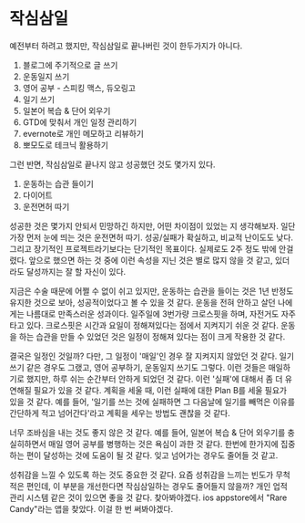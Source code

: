 # 작심삼일 
 예전부터 하려고 했지만, 작심삼일로 끝나버린 것이 한두가지가 아니다. 

 1. 블로그에 주기적으로 글 쓰기
 2. 운동일지 쓰기
 3. 영어 공부 - 스피킹 맥스, 듀오링고
 4. 일기 쓰기
 5. 일본어 복습 & 단어 외우기
 6. GTD에 맞춰서 개인 일정 관리하기
 7. evernote로 개인 메모하고 리뷰하기
 8. 뽀모도로 테크닉 활용하기

 그런 반면, 작심삼일로 끝나지 않고 성공했던 것도 몇가지 있다.

 1. 운동하는 습관 들이기
 2. 다이어트
 3. 운전면허 따기

  성공한 것은 몇가지 안되서 민망하긴 하지만, 어떤 차이점이 있었는 지 생각해보자. 일단 가장 먼저 눈에 띄는 것은 운전면허 따기. 성공/실패가 확실하고, 비교적 난이도도 낮다. 그리고 장기적인 프로젝트라기보다는 단기적인 목표이다. 실제로도 2주 정도 밖에 안걸렸다. 앞으로 했으면 하는 것 중에 이런 속성을 지닌 것은 별로 많지 않을 것 같고, 있더라도 달성까지는 잘 할 자신이 있다.

 지금은 수술 때문에 어쩔 수 없이 쉬고 있지만, 운동하는 습관을 들이는 것은 1년 반정도 유지한 것으로 보아, 성공적이었다고 볼 수 있을 것 같다. 운동을 전혀 안하고 살던 나에게는 나름대로 만족스러운 성과이다. 일주일에 3번가량 크로스핏을 하며, 자전거도 자주 타고 있다. 크로스핏은 시간과 요일이 정해져있다는 점에서 지켜지기 쉬운 것 같다. 운동을 하는 습관을 만들 수 있었던 것은 일정이 정해져 있다는 점이 크게 작용한 것 같다.

 결국은 일정인 것일까? 다만, 그 일정이 '매일'인 경우 잘 지켜지지 않았던 것 같다. 일기 쓰기 같은 경우도 그랬고, 영어 공부하기, 운동일지 쓰기도 그렇다. 이런 것들은 매일하기로 했지만, 하루 쉬는 순간부터 안하게 되었던 것 같다. 이런 '실패'에 대해서 좀 더 유연해질 필요가 있을 것 같다. 계획을 세울 때, 이런 실패에 대한 Plan B를 세울 필요가 있을 것 같다. 예를 들어, '일기를 쓰는 것에 실패하면 그 다음날에 일기를 빼먹은 이유를 간단하게 적고 넘어간다'라고 계획을 세우는 방법도 괜찮을 것 같다.

 너무 조바심을 내는 것도 좋지 않은 것 같다. 예를 들어, 일본어 복습 & 단어 외우기를 충실히하면서 매일 영어 공부를 병행하는 것은 욕심이 과한 것 같다. 한번에 한가지에 집중하는 편이 달성하는 것에 도움이 될 것 같다. 잊고 넘어가는 경우도 줄어들 것 같고.

 성취감을 느낄 수 있도록 하는 것도 중요한 것 같다. 요즘 성취감을 느끼는 빈도가 무척 적은 편인데, 이 부분을 개선한다면 작심삼일하는 경우도 줄어들지 않을까? 개인 업적 관리 시스템 같은 것이 있으면 좋을 것 같다. 찾아봐야겠다. ios appstore에서 "Rare Candy"라는 앱을 찾았다. 이걸 한 번 써봐야겠다.